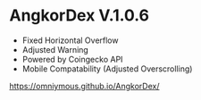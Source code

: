 # AngkorDex V.1.0.6
- Fixed Horizontal Overflow
- Adjusted Warning
- Powered by Coingecko API 
- Mobile Compatability (Adjusted Overscrolling)

https://omniymous.github.io/AngkorDex/
